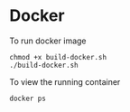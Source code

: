 # Docker

To run docker image
```
chmod +x build-docker.sh
./build-docker.sh
```

To view the running container
```
docker ps
```
